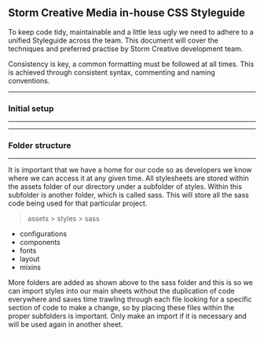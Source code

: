 ## Storm Creative Media in-house CSS Styleguide

To keep code tidy, maintainable and a little less ugly we need to adhere to a unified Styleguide across the team. This document will cover the techniques and preferred practise by Storm Creative development team.

Consistency is key, a common formatting must be followed at all times. This is achieved through consistent syntax, commenting and naming conventions.

---
### Initial setup
---

---
### Folder structure
---

It is important that we have a home for our code so as developers we know where we can access it at any given time. All stylesheets are stored within the assets folder of our directory under a subfolder of styles.  Within this subfolder is another folder, which is called sass. This will store all the sass code being used for that particular project. 

> assets
	> styles
		> sass
		
* configurations
* components
* fonts
* layout
* mixins

More folders are added as shown above to the sass folder and this is so we can import styles into our main sheets without the duplication of code everywhere and saves time trawling through each file looking for a specific section of code to make a change, so by placing these files within the proper subfolders is important. Only make an import if it is necessary and will be used again in another sheet.